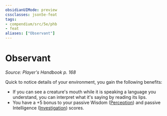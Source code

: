 ```yaml
---
obsidianUIMode: preview
cssclasses: json5e-feat
tags:
- compendium/src/5e/phb
- feat
aliases: ["Observant"]
---
```

# Observant
*Source: Player's Handbook p. 168*  

Quick to notice details of your environment, you gain the following benefits:

- If you can see a creature's mouth while it is speaking a language you understand, you can interpret what it's saying by reading its lips.  
- You have a +5 bonus to your passive Wisdom ([Perception](z_compendium/rules/skills.md#Perception)) and passive Intelligence ([Investigation](z_compendium/rules/skills.md#Investigation)) scores.